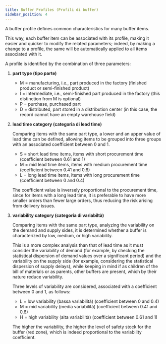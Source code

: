 ```yaml
---
title: Buffer Profiles (Profili di buffer)
sidebar_position: 4
---
```


A buffer profile defines common characteristics for many buffer items.

This way, each buffer item can be associated with its profile, making it easier and quicker to modify the related parameters; indeed, by making a change to a profile, the same will be automatically applied to all items associated with it.

A profile is identified by the combination of three parameters:

1. **part type (tipo parte)**

   - M = manufacturing, i.e., part produced in the factory (finished product or semi-finished product)
   - I = intermediate, i.e., semi-finished part produced in the factory (this distinction from M is optional)
   - P = purchase, purchased part
   - D = distributed, part stored in a distribution center (in this case, the record cannot have an empty warehouse field)

2. **lead time category (categoria di lead time)**

   Comparing items with the same part type, a lower and an upper value of lead time can be defined, allowing items to be grouped into three groups with an associated coefficient between 0 and 1.

   - S = short lead time items, items with short procurement time (coefficient between 0.61 and 1)
   - M = mid lead time items, items with medium procurement time (coefficient between 0.41 and 0.6)
   - L = long lead time items, items with long procurement time (coefficient between 0 and 0.4)

   The coefficient value is inversely proportional to the procurement time, since for items with a long lead time, it is preferable to have more smaller orders than fewer large orders, thus reducing the risk arising from delivery issues.

3. **variability category (categoria di variabiltà)**

   Comparing items with the same part type, analyzing the variability on the demand and supply sides, it is determined whether a buffer is characterized by low, medium, or high variability.
   
   This is a more complex analysis than that of lead time as it must consider the variability of demand (for example, by checking the statistical dispersion of demand values over a significant period) and the variability on the supply side (for example, considering the statistical dispersion of supply delays), while keeping in mind if as children of the bill of materials or as parents, other buffers are present, which by their nature reduce variability.

   Three levels of variability are considered, associated with a coefficient between 0 and 1, as follows:

   - L = low variability (bassa variabilità) (coefficient between 0 and 0.4)
   - M = mid variability (media variabilità) (coefficient between 0.41 and 0.6)
   - H = high variability (alta variabilità) (coefficient between 0.61 and 1)

   The higher the variability, the higher the level of safety stock for the buffer (red zone), which is indeed proportional to the variability coefficient.